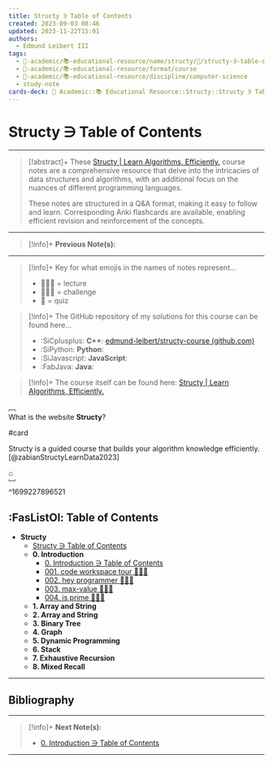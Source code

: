 ```yaml
---
title: Structy ∋ Table of Contents
created: 2023-09-03 08:46
updated: 2023-11-22T15:01
authors:
  - Edmund Leibert III
tags:
  - 🔴-academic/📚-educational-resource/name/structy/🔖/structy-∋-table-of-contents
  - 🔴-academic/📚-educational-resource/format/course
  - 🔴-academic/📚-educational-resource/discipline/computer-science
  - study-note
cards-deck: 🔴 Academic::📚 Educational Resource::Structy::Structy ∋ Table of Contents
---
```


# Structy ∋ Table of Contents 

---

> [!abstract]+ 
> These [Structy | Learn Algorithms, Efficiently.](https://www.structy.net/) course notes are a comprehensive resource that delve into the intricacies of data structures and algorithms, with an additional focus on the nuances of different programming languages. 
> 
> These notes are structured in a Q&A format, making it easy to follow and learn. Corresponding Anki flashcards are available, enabling efficient revision and reinforcement of the concepts.

---

> [!info]+ 
> **Previous Note(s):**
> 

---

> [!info]+ 
> Key for what emojis in the names of notes represent…
> - 👨🏻‍🏫 = lecture
> - 👨🏽‍💻 = challenge
> - 📝 = quiz

> [!info]+ 
> The GitHub repository of my solutions for this course can be found here…
> - :SiCplusplus: **C++**: [edmund-leibert/structy-course (github.com)](https://github.com/edmund-leibert/structy-course)
> - :SiPython: **Python**:
> - :SiJavascript: **JavaScript**:
> - :FabJava: **Java**:

> [!info]+ 
> The course itself can be found here: [Structy | Learn Algorithms, Efficiently.](https://www.structy.net/)

﹇<br>
What is the website **Structy**?

#card

Structy is a guided course that builds your algorithm knowledge efficiently. [@zabianStructyLearnData2023]

⌂
<br>﹈<br>^1699227896521

## :FasListOl: Table of Contents

- **Structy**
	- [Structy ∋ Table of Contents](the-vault/src/🔴%20Academic/📚%20Educational%20Resource/Structy/Structy%20∋%20Table%20of%20Contents.md)
	- **0. Introduction**
		- [0. Introduction ∋ Table of Contents](the-vault/src/🔴%20Academic/📚%20Educational%20Resource/Structy/0.%20Introduction/0.%20Introduction%20∋%20Table%20of%20Contents.md)
		- [001. code workspace tour 👨🏻‍🏫](the-vault/src/🔴%20Academic/📚%20Educational%20Resource/Structy/0.%20Introduction/001.%20code%20workspace%20tour%20👨🏻‍🏫.md)
		- [002. hey programmer 🧑🏽‍💻](the-vault/src/🔴%20Academic/📚%20Educational%20Resource/Structy/0.%20Introduction/002.%20hey%20programmer%20🧑🏽‍💻.md)
		- [003. max-value 🧑🏽‍💻](the-vault/src/🔴%20Academic/📚%20Educational%20Resource/Structy/0.%20Introduction/003.%20max-value%20🧑🏽‍💻.md)
		- [004. is prime 👨🏽‍💻](the-vault/src/🔴%20Academic/📚%20Educational%20Resource/Structy/0.%20Introduction/004.%20is%20prime%20👨🏽‍💻.md)
	- **1. Array and String**
	- **2. Array and String**
	- **3. Binary Tree**
	- **4. Graph**
	- **5. Dynamic Programming**
	- **6. Stack**
	- **7. Exhaustive Recursion**
	- **8. Mixed Recall**

---

## Bibliography

---

> [!info]+
> **Next Note(s):**
> - [0. Introduction ∋ Table of Contents](the-vault/src/🔴%20Academic/📚%20Educational%20Resource/Structy/0.%20Introduction/0.%20Introduction%20∋%20Table%20of%20Contents.md)

---



